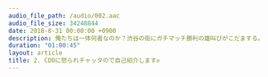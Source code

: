 ```yaml
---
audio_file_path: /audio/002.aac
audio_file_size: 34248844
date: 2018-8-31 00:00:00 +0900
description: 俺たちは一体何者なのか？渋谷の街にガチマッチ勝利の雄叫びがこだまする。BIZ CAFEのコーヒーを飲みながら、それぞれが進むデザイン道の明日に待ち受けるは生か死か？次回、bdpfm「セルフ・イントロデュース」。君の耳に焼き付けろ！
duration: "01:00:45"
layout: article
title: 2. CDOに怒られチャッタので自己紹介します✊
---
```

